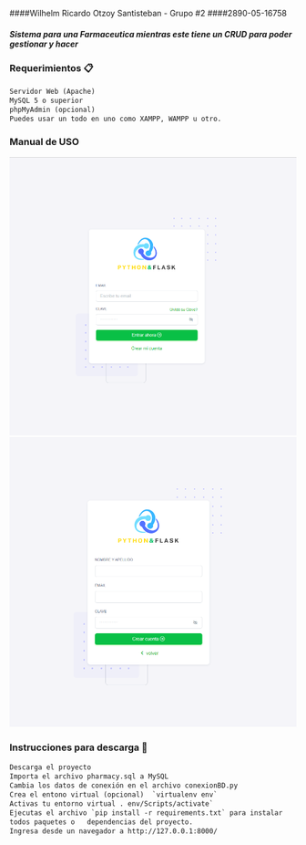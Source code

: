 ####Wilhelm Ricardo Otzoy Santisteban - Grupo #2
####2890-05-16758

##### Sistema para una Farmaceutica mientras este tiene un CRUD para poder gestionar y hacer 


### Requerimientos 📋

    Servidor Web (Apache)
    MySQL 5 o superior
    phpMyAdmin (opcional)
    Puedes usar un todo en uno como XAMPP, WAMPP u otro.

### Manual de USO

![](https://raw.githubusercontent.com/urian121/imagenes-proyectos-github/master/Dashboard-python-login-urian-viera.png)
![](https://raw.githubusercontent.com/urian121/imagenes-proyectos-github/master/dashboard-python-crear-user-urian-viera.png)


### Instrucciones para descarga 🔧

    Descarga el proyecto
    Importa el archivo pharmacy.sql a MySQL
    Cambia los datos de conexión en el archivo conexionBD.py
    Crea el entono virtual (opcional)  `virtualenv env`
    Activas tu entorno virtual . env/Scripts/activate`
    Ejecutas el archivo `pip install -r requirements.txt` para instalar todos paquetes o   dependencias del proyecto.
    Ingresa desde un navegador a http://127.0.0.1:8000/

